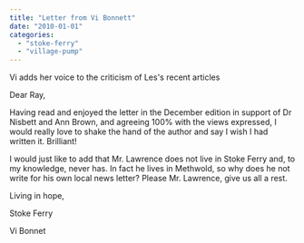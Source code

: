```yaml
---
title: "Letter from Vi Bonnett"
date: "2010-01-01"
categories: 
  - "stoke-ferry"
  - "village-pump"
---
```


Vi adds her voice to the criticism of Les's recent articles

Dear Ray,

Having read and enjoyed the letter in the December edition in support of Dr Nisbett and Ann Brown, and agreeing 100% with the views expressed, I would really love to shake the hand of the author and say I wish I had written it. Brilliant!

I would just like to add that Mr. Lawrence does not live in Stoke Ferry and, to my knowledge, never has. In fact he lives in Methwold, so why does he not write for his own local news letter? Please Mr. Lawrence, give us all a rest.

Living in hope,

Stoke Ferry

Vi Bonnet

